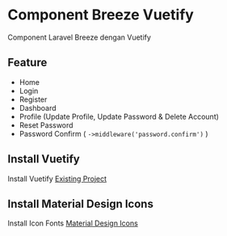 # Component Breeze Vuetify
Component Laravel Breeze dengan Vuetify

## Feature
- Home
- Login
- Register
- Dashboard
- Profile (Update Profile, Update Password & Delete Account)
- Reset Password
- Password Confirm ( `->middleware('password.confirm')` )

## Install Vuetify
Install Vuetify [Existing Project](https://vuetifyjs.com/en/getting-started/installation/#existing-projects)

## Install Material Design Icons
Install Icon Fonts [Material Design Icons](https://vuetifyjs.com/en/features/icon-fonts/#material-design-icons)
